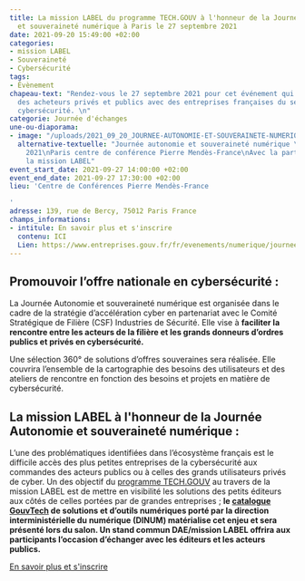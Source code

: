```yaml
---
title: La mission LABEL du programme TECH.GOUV à l'honneur de la Journée Autonomie
  et souveraineté numérique à Paris le 27 septembre 2021
date: 2021-09-20 15:49:00 +02:00
categories:
- mission LABEL
- Souveraineté
- Cybersécurité
tags:
- Évènement
chapeau-text: "Rendez-vous le 27 septembre 2021 pour cet événement qui mettra en relation
  des acheteurs privés et publics avec des entreprises françaises du secteur de la
  cybersécurité. \n"
categorie: Journée d'échanges
une-ou-diaporama:
- image: "/uploads/2021_09_20_JOURNEE-AUTONOMIE-ET-SOUVERAINETE-NUMERIQUE_AGENDA2.png"
  alternative-textuelle: "Journée autonomie et souveraineté numérique \nle 27 septembre
    2021\nParis centre de conférence Pierre Mendès-France\nAvec la participation de
    la mission LABEL"
event_start_date: 2021-09-27 14:00:00 +02:00
event_end_date: 2021-09-27 17:30:00 +02:00
lieu: 'Centre de Conférences Pierre Mendès-France

'
adresse: 139, rue de Bercy, 75012 Paris France
champs_informations:
- intitule: En savoir plus et s'inscrire
  contenu: ICI
  Lien: https://www.entreprises.gouv.fr/fr/evenements/numerique/journee-autonomie-et-souverainete-numerique
---
```


## Promouvoir l’offre nationale en cybersécurité :

La Journée Autonomie et souveraineté numérique est organisée dans le cadre de la stratégie d’accélération cyber en partenariat avec le Comité Stratégique de Filière (CSF) Industries de Sécurité. Elle vise à **faciliter la rencontre entre les acteurs de la filière et les grands donneurs d’ordres publics et privés en cybersécurité.**

Une sélection 360° de solutions d’offres souveraines sera réalisée. Elle couvrira l’ensemble de la cartographie des besoins des utilisateurs et des ateliers de rencontre en fonction des besoins et projets en matière de cybersécurité.

## La mission LABEL à l'honneur de la Journée Autonomie et souveraineté numérique :

L’une des problématiques identifiées dans l’écosystème français est le difficile accès des plus petites entreprises de la cybersécurité aux commandes des acteurs publics ou à celles des grands utilisateurs privés de cyber. Un des objectif du [programme TECH.GOUV](https://www.numerique.gouv.fr/publications/tech-gouv-strategie-et-feuille-de-route-2019-2021/) au travers de la mission LABEL est de mettre en visibilité les solutions des petits éditeurs aux côtés de celles portées par de grandes entreprises ; **le [catalogue GouvTech](https://www.numerique.gouv.fr/services/catalogue-gouvtech-outils-numeriques-pour-services-publics/) de solutions et d’outils numériques porté par la direction interministérielle du numérique (DINUM) matérialise cet enjeu et sera présenté lors du salon. Un stand commun DAE/mission LABEL offrira aux participants l’occasion d’échanger avec les éditeurs et les acteurs publics.**

[En savoir plus et s'inscrire ](https://www.entreprises.gouv.fr/fr/evenements/numerique/journee-autonomie-et-souverainete-numerique)
